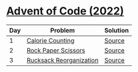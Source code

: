 # [Advent of Code (2022)](https://adventofcode.com/2022)


| Day | Problem | Solution |
| --- | --- | --- |
| 1 | [Calorie Counting](https://adventofcode.com/2022/day/1) | [Source](01/main.py) |
| 2 | [Rock Paper Scissors](https://adventofcode.com/2022/day/2) | [Source](02/main.py) |
| 3 | [Rucksack Reorganization](https://adventofcode.com/2022/day/3) | [Source](03/main.py) |
